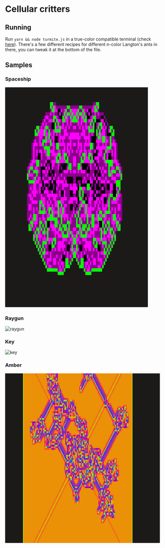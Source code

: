 # Cellular critters

## Running
Run `yarn && node turmite.js` in a true-color compatible terminal (check [here](https://gist.github.com/XVilka/8346728)). There's a few different recipes for different n-color Langton's ants in there, you can tweak it at the bottom of the file.

## Samples
### Spaceship
![spaceship](./captures/spaceship.gif)

### Raygun
![raygun](./captures/raygun.gif)

### Key
![key](./captures/key.gif)

### Amber
![amber](./captures/amber.gif)
